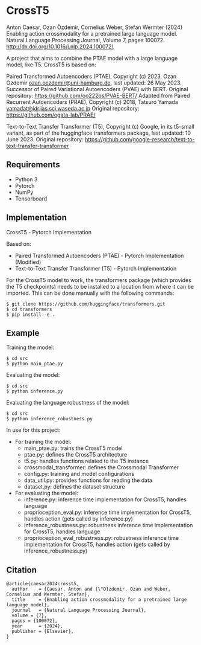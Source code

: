 # CrossT5
Anton Caesar, Ozan Özdemir, Cornelius Weber, Stefan Wermter (2024)\
Enabling action crossmodality for a pretrained large language model.\
Natural Language Processing Journal, Volume 7, pages 100072.\
http://dx.doi.org/10.1016/j.nlp.2024.100072\

A project that aims to combine the PTAE model with a large language model, like T5.
CrossT5 is based on:

Paired Transformed Autoencoders (PTAE), Copyright (c) 2023, Ozan Özdemir <ozan.oezdemir@uni-hamburg.de>, last updated: 26 May 2023.
Successor of Paired Variational Autoencoders (PVAE) with BERT. Original repository: https://github.com/oo222bs/PVAE-BERT/
Adapted from Paired Recurrent Autoencoders (PRAE), Copyright (c) 2018, Tatsuro Yamada <yamadat@idr.ias.sci.waseda.ac.jp> Original repository: https://github.com/ogata-lab/PRAE/

Text-to-Text Transfer Transformer (T5), Copyright (c) Google, in its t5-small variant, as part of the huggingface transformers package, last updated: 10 June 2023. Original repository: https://github.com/google-research/text-to-text-transfer-transformer

## Requirements
- Python 3
- Pytorch
- NumPy
- Tensorboard

## Implementation
CrossT5 - Pytorch Implementation

Based on:
- Paired Transformed Autoencoders (PTAE) - Pytorch Implementation (Modified)
- Text-to-Text Transfer Transformer (T5) - Pytorch Implementation

For the CrossT5 model to work, the transformers package (which provides the T5 checkpoints) needs to be installed to a location from where it can be imported.
This can be done manually with the following commands:
```
$ git clone https://github.com/huggingface/transformers.git
$ cd transformers
$ pip install -e .
```

## Example
Training the model:
```
$ cd src
$ python main_ptae.py
```

Evaluating the model:
```
$ cd src
$ python inference.py
```

Evaluating the language robustness of the model:
```
$ cd src
$ python inference_robustness.py
```

In use for this project:
- For training the model:
    - main_ptae.py: trains the CrossT5 model
    - ptae.py: defines the CrossT5 architecture
    - t5.py: handles functions related to the T5 instance
    - crossmodal_transformer: defines the Crossmodal Transformer
    - config.py: training and model configurations
    - data_util.py: provides functions for reading the data
    - dataset.py: defines the dataset structure
- For evaluating the model:
    - inference.py: inference time implementation for CrossT5, handles language
    - proprioception_eval.py: inference time implementation for CrossT5, handles action (gets called by inference.py)
    - inference_robustness.py: robustness inference time implementation for CrossT5, handles language
    - proprioception_eval_robustness.py: robustness inference time implementation for CrossT5, handles action (gets called by inference_robustness.py)

## Citation

```
@article{caesar2024crosst5,
  author    = {Caesar, Anton and {\"O}zdemir, Ozan and Weber, Cornelius and Wermter, Stefan},
  title     = {Enabling action crossmodality for a pretrained large language model},
  journal   = {Natural Language Processing Journal},
  volume = {7},
  pages = {100072},
  year      = {2024},
  publisher = {Elsevier},
}
```
